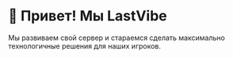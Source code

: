 # 👋 Привет! Мы LastVibe
Мы развиваем свой сервер и стараемся сделать максимально технологичные решения для наших игроков.
